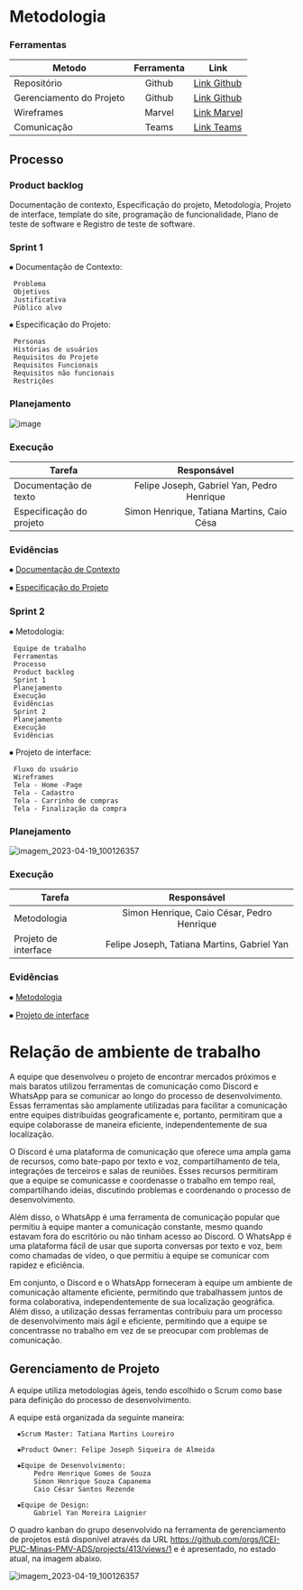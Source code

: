 
# Metodologia

### Ferramentas

| Metodo | Ferramenta | Link |
| ---         |     :---:      |     ---     |
| Repositório | Github | <a href="https://github.com/ICEI-PUC-Minas-PMV-ADS/pmv-ads-2023-1-e1-proj-web-t15-e1-proj-web-t15-time-1-projprecocerto">Link Github</a> |
| Gerenciamento do Projeto| Github |  <a href="https://github.com/orgs/ICEI-PUC-Minas-PMV-ADS/projects/413">Link Github</a>  |
| Wireframes | Marvel | <a href="https://marvelapp.com/prototype/7724d55/screen/91379128">Link Marvel</a> |
| Comunicação | Teams | <a href="https://teams.microsoft.com/_#/school/conversations/Geral?threadId=19:--Urwa4a8vD9TZLtgHfFZW_KwwAliUsDsTlQMmldgug1@thread.tacv2&ctx=channel">Link Teams</a> |

## Processo
### Product backlog

Documentação de contexto, Especificação do projeto, Metodologia, Projeto de interface, template do site, programação de funcionalidade,  Plano de teste de software e Registro de teste de software.

### Sprint 1

⦁ Documentação de Contexto:

     Problema	
     Objetivos	
     Justificativa	
     Público alvo
	
⦁ Especificação do Projeto:

     Personas	
     Histórias de usuários	
     Requisitos do Projeto	
     Requisitos Funcionais	
     Requisitos não funcionais	
     Restrições
     
### Planejamento

![image](https://user-images.githubusercontent.com/74187849/233843344-d99dc29f-390a-4304-aedd-9e443e281839.png)

### Execução
| Tarefa | Responsável |
| ---         |     :---:      | 
| Documentação de texto | Felipe Joseph, Gabriel Yan, Pedro Henrique |
| Especificação do projeto | Simon Henrique, Tatiana Martins, Caio Césa |

### Evidências

⦁ <a href="https://github.com/ICEI-PUC-Minas-PMV-ADS/pmv-ads-2023-1-e1-proj-web-t15-e1-proj-web-t15-time-1-projprecocerto/blob/main/docs/01-Documenta%C3%A7%C3%A3o%20de%20Contexto.md">Documentação de Contexto</a>

⦁ <a href="https://github.com/ICEI-PUC-Minas-PMV-ADS/pmv-ads-2023-1-e1-proj-web-t15-e1-proj-web-t15-time-1-projprecocerto/blob/main/docs/02-Especifica%C3%A7%C3%A3o%20do%20Projeto.md">Especificação do Projeto</a>

### Sprint 2

⦁ Metodologia:

     Equipe de trabalho	
     Ferramentas	
     Processo	
     Product backlog
     Sprint 1
     Planejamento
     Execução
     Evidências
     Sprint 2
     Planejamento
     Execução
     Evidências
	
⦁ Projeto de interface:

     Fluxo do usuário	
     Wireframes	
     Tela - Home -Page	
     Tela - Cadastro	
     Tela - Carrinho de compras	
     Tela - Finalização da compra
     
### Planejamento

![imagem_2023-04-19_100126357](https://user-images.githubusercontent.com/126032592/233082807-46670a21-06ce-4b37-b756-07b368ec4b1a.png)

### Execução

| Tarefa | Responsável |
| ---         |     :---:      | 
| Metodologia | Simon Henrique, Caio César, Pedro Henrique |
| Projeto de interface | Felipe Joseph, Tatiana Martins, Gabriel Yan |

### Evidências

⦁ <a href="https://github.com/ICEI-PUC-Minas-PMV-ADS/pmv-ads-2023-1-e1-proj-web-t15-e1-proj-web-t15-time-1-projprecocerto/blob/main/docs/03-Metodologia.md">Metodologia</a>

⦁ <a href="https://github.com/ICEI-PUC-Minas-PMV-ADS/pmv-ads-2023-1-e1-proj-web-t15-e1-proj-web-t15-time-1-projprecocerto/blob/main/docs/04-Projeto%20de%20Interface.md">Projeto de interface</a>
     
# Relação de ambiente de trabalho

A equipe que desenvolveu o projeto de encontrar mercados próximos e mais baratos utilizou ferramentas de comunicação como Discord e WhatsApp para se comunicar ao longo do processo de desenvolvimento. Essas ferramentas são amplamente utilizadas para facilitar a comunicação entre equipes distribuídas geograficamente e, portanto, permitiram que a equipe colaborasse de maneira eficiente, independentemente de sua localização.

O Discord é uma plataforma de comunicação que oferece uma ampla gama de recursos, como bate-papo por texto e voz, compartilhamento de tela, integrações de terceiros e salas de reuniões. Esses recursos permitiram que a equipe se comunicasse e coordenasse o trabalho em tempo real, compartilhando ideias, discutindo problemas e coordenando o processo de desenvolvimento.

Além disso, o WhatsApp é uma ferramenta de comunicação popular que permitiu à equipe manter a comunicação constante, mesmo quando estavam fora do escritório ou não tinham acesso ao Discord. O WhatsApp é uma plataforma fácil de usar que suporta conversas por texto e voz, bem como chamadas de vídeo, o que permitiu à equipe se comunicar com rapidez e eficiência.

Em conjunto, o Discord e o WhatsApp forneceram à equipe um ambiente de comunicação altamente eficiente, permitindo que trabalhassem juntos de forma colaborativa, independentemente de sua localização geográfica. Além disso, a utilização dessas ferramentas contribuiu para um processo de desenvolvimento mais ágil e eficiente, permitindo que a equipe se concentrasse no trabalho em vez de se preocupar com problemas de comunicação.



## Gerenciamento de Projeto

A equipe utiliza metodologias ágeis, tendo escolhido o Scrum como base para definição do processo de desenvolvimento.

A equipe está organizada da seguinte maneira:

      ⦁Scrum Master: Tatiana Martins Loureiro

      ⦁Product Owner: Felipe Joseph Siqueira de Almeida 

      ⦁Equipe de Desenvolvimento:
          Pedro Henrique Gomes de Souza
          Simon Henrique Souza Capanema
          Caio César Santos Rezende

      ⦁Equipe de Design:
          Gabriel Yan Moreira Laignier


O quadro kanban do grupo desenvolvido na ferramenta de gerenciamento de projetos está
disponível através da URL https://github.com/orgs/ICEI-PUC-Minas-PMV-ADS/projects/413/views/1 e é apresentado, no estado atual, na imagem abaixo.

![imagem_2023-04-19_100126357](https://user-images.githubusercontent.com/126032592/233082807-46670a21-06ce-4b37-b756-07b368ec4b1a.png)


